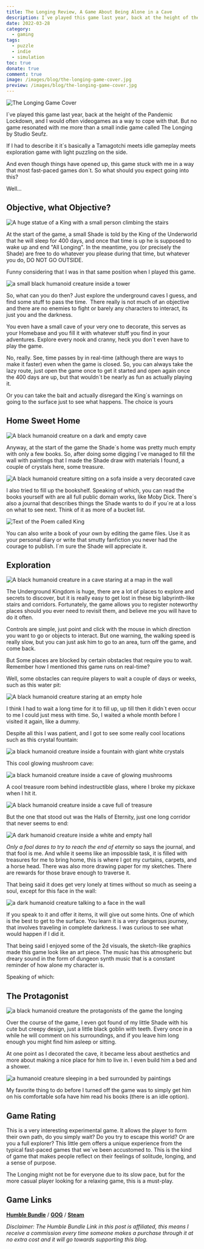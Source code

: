 ```yaml
---
title: The Longing Review, A Game About Being Alone in a Cave
description: I´ve played this game last year, back at the height of the Pandemic Lockdown, and I would often videogames as a way to cope with that. But no game resonated with me more than a small indie game called The Longing by Studio Seufz.
date: 2022-03-28
category:
  - gaming
tags:
  - puzzle
  - indie
  - simulation
toc: true
donate: true
comment: true
image: /images/blog/the-longing-game-cover.jpg
preview: /images/blog/the-longing-game-cover.jpg
---
```

![The Longing Game Cover](/images/blog/the-longing-game-cover.jpg)

I´ve played this game last year, back at the height of the Pandemic Lockdown, and I would often videogames as a way to cope with that. But no game resonated with me more than a small indie game called The Longing by Studio Seufz.

If I had to describe it it´s basically a Tamagotchi meets idle gameplay meets exploration game with light puzzling on the side.

And even though things have opened up, this game stuck with me in a way that most fast-paced games don´t. So what should you expect going into this?

Well...

## Objective, what Objective?

![A huge statue of a King with a small person climbing the stairs](/images/2022/70wxNwZ.jpg)

At the start of the game, a small Shade is told by the King of the Underworld that he will sleep for 400 days, and once that time is up he is supposed to wake up and end "All Longing". In the meantime, you (or precisely the Shade) are free to do whatever you please during that time, but whatever you do, DO NOT GO OUTSIDE.

Funny considering that I was in that same position when I played this game.

![a small black humanoid creature inside a tower](/images/2022/mrTzsoH.jpg#center)

So, what can you do then? Just explore the underground caves I guess, and find some stuff to pass the time.  There really is not much of an objective and there are no enemies to fight or barely any characters to interact, its just you and the darkness.

You even have a small cave of your very one to decorate, this serves as your Homebase and you fill it with whatever stuff you find in your adventures. Explore every nook and cranny, heck you don´t even have to play the game.

No, really. See, time passes by in real-time (although there are ways to make it faster) even when the game is closed. So, you can always take the lazy route, just open the game once to get it started and open again once the 400 days are up, but that wouldn´t be nearly as fun as actually playing it.

Or you can take the bait and actually disregard the King´s warnings on going to the surface just to see what happens. The choice is yours

## Home Sweet Home

![A black humanoid creature on a dark and empty cave](/images/2022/csAWlak.jpg)

Anyway, at the start of the game the Shade´s home was pretty much empty with only a few books. So, after doing some digging I´ve managed to fill the wall with paintings that I made the Shade draw with materials I found, a couple of crystals here, some treasure.

![A black humanoid creature sitting on a sofa inside a very decorated cave](/images/2022/AgzO26E.jpg#center)

I also tried to fill up the bookshelf. Speaking of which, you can read the books yourself with are all full public domain works, like Moby Dick. There´s also a journal that describes things the Shade wants to do if you´re at a loss on what to see next. Think of it as more of a bucket list.

![Text of the Poem called King](/images/2022/qa2xBWW.jpg#center)

You can also write a book of your own by editing the game files. Use it as your personal diary or write that smutty fanfiction you never had the courage to publish. I´m sure the Shade will appreciate it.

## Exploration

![A black humanoid creature in a cave staring at a map in the wall](/images/2022/0iXYQxQ.jpg)

The Underground Kingdom is huge, there are a lot of places to explore and secrets to discover, but it is really easy to get lost in these big labyrinth-like stairs and corridors. Fortunately, the game allows you to register noteworthy places should you ever need to revisit them, and believe me you will have to do it often.

Controls are simple, just point and click with the mouse in which direction you want to go or objects to interact. But one warning, the walking speed is really slow, but you can just ask him to go to an area, turn off the game, and come back.

But Some places are blocked by certain obstacles that require you to wait. Remember how I mentioned this game runs on real-time?

Well, some obstacles can require players to wait a couple of days or weeks, such as this water pit:

![A black humanoid creature staring at an empty hole](/images/2022/Pl8i1TO.jpg)

I think I had to wait a long time for it to fill up, up till then it didn´t even occur to me I could just mess with time. So, I waited a whole month before I visited it again, like a dummy.

Despite all this I was patient, and I got to see some really cool locations such as this crystal fountain:


![a black humanoid creature inside a fountain with giant white crystals](/images/2022/tvYVavP.jpg)

This cool glowing mushroom cave:


![a black humanoid creature inside a cave of glowing mushrooms](/images/2022/Tz0qTyf.jpg)

A cool treasure room behind indestructible glass, where I broke my pickaxe when I hit it.


![A black humanoid creature inside a cave full of treasure](/images/2022/cT9fYUk.jpg)

But the one that stood out was the Halls of Eternity, just one long corridor that never seems to end:


![A dark humanoid creature inside a white and empty hall](/images/2022/I0G4nkg.jpg)

*Only a fool dares to try to reach the end of eternity* so says the journal, and that fool is me. And while it seems like an impossible task, it is filled with treasures for me to bring home, this is where I got my curtains, carpets, and a horse head. There was also more drawing paper for my sketches. There are rewards for those brave enough to traverse it.

That being said it does get very lonely at times without so much as seeing a soul, except for this face in the wall:


![a dark humanoid creature talking to a face in the wall](/images/2022/Iwcm5ab.jpg)

If you speak to it and offer it items, it will give out some hints. One of which is the best to get to the surface. You learn it is a very dangerous journey, that involves traveling in complete darkness. I was curious to see what would happen if I did it.

That being said I enjoyed some of the 2d visuals, the sketch-like graphics made this game look like an art piece. The music has this atmospheric but dreary sound in the form of dungeon synth music that is a constant reminder of how alone my character is.

Speaking of which:

## The Protagonist


![a black humanoid creature the protagonists of the game the longing](/images/2022/hBh2gEO.jpg)

Over the course of the game, I even got found of my little Shade with his cute but creepy design, just a little black goblin with teeth. Every once in a while he will comment on his surroundings, and if you leave him long enough you might find him asleep or sitting.

At one point as I decorated the cave, it became less about aesthetics and more about making a nice place for him to live in. I even build him a bed and a shower.


![a humanoid creature sleeping in a bed surrounded by paintings](/images/2022/tH5VNLi.png)

My favorite thing to do before I turned off the game was to simply get him on his comfortable sofa have him read his books (there is an idle option).



## Game Rating

This is a very interesting experimental game. It allows the player to form their own path, do you simply wait? Do you try to escape this world? Or are you a full explorer? This little gem offers a unique experience from the typical fast-paced games that we´ve been accustomed to. This is the kind of game that makes people reflect on their feelings of solitude, longing, and a sense of purpose.

The Longing might not be for everyone due to its slow pace, but for the more casual player looking for a relaxing game, this is a must-play.


## Game Links

[**Humble Bundle**](https://www.humblebundle.com/store/the-longing?partner=ghastlymirror) / [**GOG**](https://www.gog.com/game/the_longing) / [**Steam**](https://store.steampowered.com/app/893850/THE_LONGING/)

*Disclaimer: The Humble Bundle Link in this post is affiliated, this means I receive a commission every time someone makes a purchase through it at no extra cost and it will go towards supporting this blog.*


